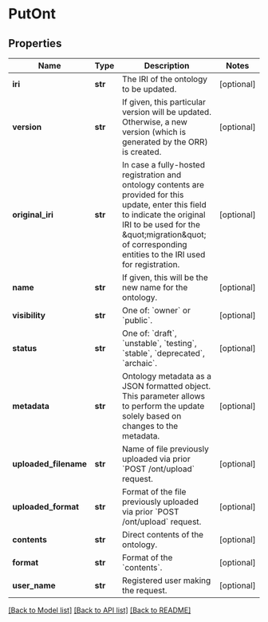 # PutOnt

## Properties
Name | Type | Description | Notes
------------ | ------------- | ------------- | -------------
**iri** | **str** | The IRI of the ontology to be updated. | [optional] 
**version** | **str** | If given, this particular version will be updated. Otherwise, a new version (which is generated by the ORR) is created.  | [optional] 
**original_iri** | **str** | In case a fully-hosted registration and ontology contents are provided for this update, enter this field to indicate the original IRI to be used for the \&quot;migration\&quot; of corresponding entities to the IRI used for registration.  | [optional] 
**name** | **str** | If given, this will be the new name for the ontology.  | [optional] 
**visibility** | **str** | One of: &#x60;owner&#x60; or &#x60;public&#x60;.  | [optional] 
**status** | **str** | One of: &#x60;draft&#x60;, &#x60;unstable&#x60;, &#x60;testing&#x60;, &#x60;stable&#x60;,  &#x60;deprecated&#x60;, &#x60;archaic&#x60;.  | [optional] 
**metadata** | **str** | Ontology metadata as a JSON formatted object. This parameter allows to perform the update solely based on changes to the metadata.  | [optional] 
**uploaded_filename** | **str** | Name of file previously uploaded via prior &#x60;POST /ont/upload&#x60; request.  | [optional] 
**uploaded_format** | **str** | Format of the file previously uploaded via prior &#x60;POST /ont/upload&#x60; request.  | [optional] 
**contents** | **str** | Direct contents of the ontology.  | [optional] 
**format** | **str** | Format of the &#x60;contents&#x60;.  | [optional] 
**user_name** | **str** | Registered user making the request.  | [optional] 

[[Back to Model list]](../README.md#documentation-for-models) [[Back to API list]](../README.md#documentation-for-api-endpoints) [[Back to README]](../README.md)


